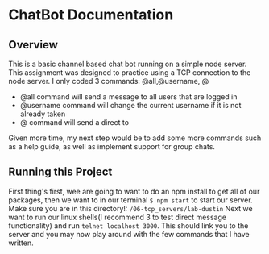 # ChatBot Documentation

## Overview
This is a basic channel based chat bot running on a simple node server.
This assignment was designed to practice using a TCP connection to the node server.
I only coded 3 commands: \@all,\@username, \@<user>
  - \@all <message> command will send a message to all users that are logged in
  - \@username <username> command will change the current username if it is not already taken
  - \@<user> <message> command will send a direct <message> to <user>

Given more time, my next step would be to add some more commands such as a help guide, as well as implement support for group chats.

## Running this Project
First thing's first, wee are going to want to do an npm install to get all of our packages, then we want to in our terminal `$ npm start` to start our server. Make sure you are in this directory!: `/06-tcp_servers/lab-dustin` Next we want to run our linux shells(I recommend 3 to test direct message functionality) and run `telnet localhost 3000`. This should link you to the server and you may now play around with the few commands that I have written.
